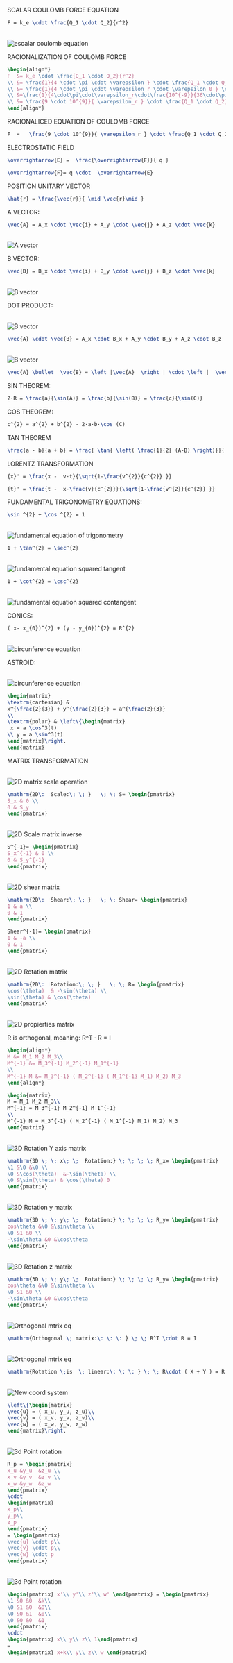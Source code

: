 
<!---EQ LATEX 2 SVG EDITOR:  http://www.codecogs.com/latex/eqneditor.php -->
<!--- rawgit:   https://rawgit.com/  -->
<!--- template: --->
<!--- <br> <img  src="https:/   .svg?sanitize=true" alt="Alterantive_description"> <br> --->

SCALAR COULOMB FORCE EQUATION

```latex
F = k_e \cdot \frac{Q_1 \cdot Q_2}{r^2}
```

<br> <img  src="https://rawgit.com/sergiocollado/potpourri/master/image/escalar_coulomb_force_eq.svg?sanitize=true" alt="escalar coulomb equation"> <br>

RACIONALIZATION OF COULOMB FORCE

```latex
\begin{align*}
F  &= k_e \cdot \frac{Q_1 \cdot Q_2}{r^2} 
\\ &= \frac{1}{4 \cdot \pi \cdot \varepsilon } \cdot \frac{Q_1 \cdot Q_2}{r^2}
\\ &= \frac{1}{4 \cdot \pi \cdot \varepsilon_r \cdot \varepsilon_0 } \cdot \frac{Q_1 \cdot Q_2}{r^2}
\\ &=\frac{1}{4\cdot\pi\cdot\varepsilon_r\cdot\frac{10^{-9}}{36\cdot\pi}}\cdot\frac{Q_1\cdot Q_2}{r^2}
\\ &= \frac{9 \cdot 10^{9}}{ \varepsilon_r } \cdot \frac{Q_1 \cdot Q_2}{r^2}
\end{align*}
```

RACIONALICED EQUATION OF COULOMB FORCE

```latex
F  =   \frac{9 \cdot 10^{9}}{ \varepsilon_r } \cdot \frac{Q_1 \cdot Q_2}{r^2}
```

ELECTROSTATIC FIELD

```latex
\overrightarrow{E} =  \frac{\overrightarrow{F}}{ q }
```


```latex
\overrightarrow{F}= q \cdot  \overrightarrow{E}
```



POSITION UNITARY VECTOR

```latex
\hat{r} = \frac{\vec{r}}{ \mid \vec{r}\mid }
```

A VECTOR:

```latex
\vec{A} = A_x \cdot \vec{i} + A_y \cdot \vec{j} + A_z \cdot \vec{k}
```
<br>
<img  src="https://rawgit.com/sergiocollado/potpourri/master/image/A_vector.svg?sanitize=true" alt="A vector">
<br>


B VECTOR:

```latex
\vec{B} = B_x \cdot \vec{i} + B_y \cdot \vec{j} + B_z \cdot \vec{k}
```
<br>
<img  src="https://rawgit.com/sergiocollado/potpourri/master/image/B_vector.svg?sanitize=true" alt="B vector">
<br>

DOT  PRODUCT:

<br>
<img  src="https://rawgit.com/sergiocollado/potpourri/master/image/Dot_product.svg?sanitize=true" alt="B vector">
<br>

```latex
\vec{A} \cdot \vec{B} = A_x \cdot B_x + A_y \cdot B_y + A_z \cdot B_z
```

<br>
<img  src="https://rawgit.com/sergiocollado/potpourri/master/image/Dot_product.2svg.svg?sanitize=true" alt="B vector">
<br>

```latex
\vec{A} \bullet  \vec{B} = \left |\vec{A}  \right | \cdot \left |  \vec{B}  \right | \cdot \cos (\hat{AB})
```


SIN THEOREM:

```latex
2·R = \frac{a}{\sin(A)} = \frac{b}{\sin(B)} = \frac{c}{\sin(C)}
```

COS THEOREM:

```latex
c^{2} = a^{2} + b^{2} - 2·a·b·\cos (C)
```

TAN THEOREM

```latex
\frac{a - b}{a + b} = \frac{ \tan{ \left( \frac{1}{2} (A-B) \right)}}{ \tan{ \left( \frac{1}{2} (A+B) \right)}}
```


LORENTZ TRANSFORMATION

```latex
{x}' = \frac{x -  v·t}{\sqrt{1-\frac{v^{2}}{c^{2}} }}
```

```latex
{t}' = \frac{t -  x·\frac{v}{c^{2}}}{\sqrt{1-\frac{v^{2}}{c^{2}} }}
```

FUNDAMENTAL TRIGONOMETRY EQUATIONS:

```latex
\sin ^{2} + \cos ^{2} = 1
```

<br>
<img  src="https://rawgit.com/sergiocollado/potpourri/master/image/trig_fundamental_eq.svg?sanitize=true" alt="fundamental equation of trigonometry">
<br>


```latex
1 + \tan^{2} = \sec^{2}
```
<br>
<img  src="https://rawgit.com/sergiocollado/potpourri/master/image/tang_eq.svg?sanitize=true" alt="fundamental equation squared tangent">
<br>

```latex
1 + \cot^{2} = \csc^{2}
```
<br>
<img  src="https://rawgit.com/sergiocollado/potpourri/master/image/cotang_eq.svg?sanitize=true" alt="fundamental equation squared contangent">
<br>


CONICS:

```latex
( x- x_{0})^{2} + (y - y_{0})^{2} = R^{2}
```

<br>
<img  src="https://rawgit.com/sergiocollado/potpourri/master/image/circunf_eq.svg?sanitize=true" alt="circunference equation">
<br>



ASTROID:

<br>
<img  src="https://rawgit.com/sergiocollado/potpourri/master/image/astroid_eq_2.svg?sanitize=true" alt="circunference equation">
<br>

```latex
\begin{matrix}
\textrm{cartesian} & 
x^{\frac{2}{3}} + y^{\frac{2}{3}} = a^{\frac{2}{3}}
\\ 
\textrm{polar} & \left\{\begin{matrix}
 x = a \cos^3(t)
\\ y = a \sin^3(t)
\end{matrix}\right.
\end{matrix}
```

MATRIX TRANSFORMATION

<br>
<img  src="https://rawgit.com/sergiocollado/potpourri/master/image/2dmatrixScale.svg?sanitize=true" alt="2D matrix scale operation">
<br>

```latex
\mathrm{2D\:  Scale:\; \; }   \; \; S= \begin{pmatrix}
S_x & 0 \\ 
0 & S_y
\end{pmatrix}
```


<br>
<img  src="https://rawgit.com/sergiocollado/potpourri/master/image/2dmatrixScaleInv.svg?sanitize=true" alt="2D Scale matrix inverse">
<br>

```latex
S^{-1}= \begin{pmatrix}
S_x^{-1} & 0 \\ 
0 & S_y^{-1}
\end{pmatrix}
```

<br>
<img  src="https://rawgit.com/sergiocollado/potpourri/master/image/2dmatrixShear.svg?sanitize=true" alt="2D shear matrix">
<br>


```latex
\mathrm{2D\:  Shear:\; \; }   \; \; Shear= \begin{pmatrix}
1 & a \\ 
0 & 1
\end{pmatrix}
```

```latex
Shear^{-1}= \begin{pmatrix}
1 & -a \\ 
0 & 1
\end{pmatrix}
```

<br>
<img  src="https://rawgit.com/sergiocollado/potpourri/master/image/2dmatrixRotation.svg?sanitize=true" alt="2D Rotation matrix">
<br>

```latex
\mathrm{2D\:  Rotation:\; \; }   \; \; R= \begin{pmatrix}
\cos(\theta)  & -\sin(\theta) \\ 
\sin(\theta) & \cos(\theta)
\end{pmatrix}
```

<br>
<img  src="https://rawgit.com/sergiocollado/potpourri/master/image/2dmatrixPropierties2.svg?sanitize=true" alt="2D propierties matrix">
<br>

R is orthogonal, meaning: R^T · R = I


```latex
\begin{align*}
M &= M_1 M_2 M_3\\ 
M^{-1} &= M_3^{-1} M_2^{-1} M_1^{-1}
\\ 
M^{-1} M &= M_3^{-1} ( M_2^{-1} ( M_1^{-1} M_1) M_2) M_3
\end{align*}
```

```latex
\begin{matrix}
M = M_1 M_2 M_3\\ 
M^{-1} = M_3^{-1} M_2^{-1} M_1^{-1}
\\ 
M^{-1} M = M_3^{-1} ( M_2^{-1} ( M_1^{-1} M_1) M_2) M_3
\end{matrix}
```
<br>
<img  src="https://rawgit.com/sergiocollado/potpourri/master/image/3dmatrixRX.svg?sanitize=true" alt="3D Rotation Y axis matrix">
<br>

```latex
\mathrm{3D \; \; x\; \;  Rotation:} \; \; \; \; R_x= \begin{pmatrix}
\1 &\0 &\0 \\
\0 &\cos(\theta)  &-\sin(\theta) \\ 
\0 &\sin(\theta) & \cos(\theta) 0
\end{pmatrix}
```

<br>
<img  src="https://rawgit.com/sergiocollado/potpourri/master/image/3dmatrixRY.svg?sanitize=true" alt="3D Rotation y matrix">
<br>

```latex
\mathrm{3D \; \; y\; \;  Rotation:} \; \; \; \; R_y= \begin{pmatrix}
cos\theta &\0 &\sin\theta \\ 
\0 &1 &0 \\
-\sin\theta &0 &\cos\theta
\end{pmatrix}
```

<br>
<img  src="https://rawgit.com/sergiocollado/potpourri/master/image/3dmatrixRZ.svg?sanitize=true" alt="3D Rotation z matrix">
<br>

```latex
\mathrm{3D \; \; y\; \;  Rotation:} \; \; \; \; R_y= \begin{pmatrix}
cos\theta &\0 &\sin\theta \\ 
\0 &1 &0 \\
-\sin\theta &0 &\cos\theta
\end{pmatrix}
```

<br>
<img  src="https://rawgit.com/sergiocollado/potpourri/master/image/orthogonal_matrixes.svg?sanitize=true" alt="Orthogonal mtrix eq">
<br>

```latex
\mathrm{Orthogonal \; matrix:\: \: \: } \; \; R^T \cdot R = I
```

<br>
<img  src="https://rawgit.com/sergiocollado/potpourri/master/image/3dmatrixRotLinear.svg?sanitize=true" alt="Orthogonal mtrix eq">
<br>

```latex
\mathrm{Rotation \;is  \; linear:\: \: \: } \; \; R\cdot ( X + Y ) = R \cdot X + R \cdot Y
```

<br>
<img  src="https://rawgit.com/sergiocollado/potpourri/master/image/3dnewCoorSys.svg?sanitize=true" alt="New coord system">
<br>

```latex
\left\{\begin{matrix}
\vec{u} = ( x_u, y_u, z_u)\\ 
\vec{v} = ( x_v, y_v, z_v)\\ 
\vec{w} = ( x_w, y_w, z_w)
\end{matrix}\right.
```
<br>
<img  src="https://rawgit.com/sergiocollado/potpourri/master/image/3dmatrixPointRotation.svg?sanitize=true" alt="3d Point rotation">
<br>

```latex
R_p = \begin{pmatrix}
x_u &y_u  &z_u \\ 
x_v &y_v  &z_v \\ 
x_w &y_w  &z_w
\end{pmatrix}
\cdot 
\begin{pmatrix}
x_p\\ 
y_p\\ 
z_p
\end{pmatrix}
= \begin{pmatrix}
\vec{u} \cdot p\\ 
\vec{v} \cdot p\\
\vec{w} \cdot p
\end{pmatrix}
```


<br>
<img  src="https://rawgit.com/sergiocollado/potpourri/master/image/3dmatrixHomogeneusCoord.svg?sanitize=true" alt="3d Point rotation">
<br>

```latex
\begin{pmatrix} x'\\ y'\\ z'\\ w' \end{pmatrix} = \begin{pmatrix}
\1 &0 &0  &k\\
\0 &1 &0  &0\\
\0 &0 &1  &0\\
\0 &0 &0  &1
\end{pmatrix} 
\cdot 
\begin{pmatrix} x\\ y\\ z\\ 1\end{pmatrix}
= 
\begin{pmatrix} x+k\\ y\\ z\\ w \end{pmatrix}
```

